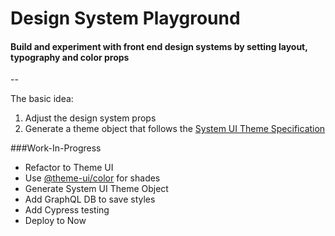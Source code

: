 # Design System Playground

#### Build and experiment with front end design systems by setting layout, typography and color props

--

The basic idea:

1. Adjust the design system props
2. Generate a theme object that follows the [System UI Theme Specification](https://system-ui.com/theme/)

###Work-In-Progress

- Refactor to Theme UI
- Use [@theme-ui/color](https://theme-ui.com/color) for shades 
- Generate System UI Theme Object
- Add GraphQL DB to save styles
- Add Cypress testing
- Deploy to Now


